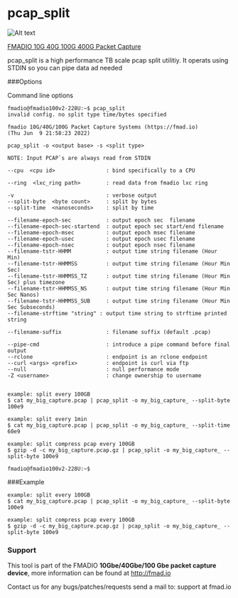 # pcap_split 

![Alt text](http://firmware.fmad.io/images/logo_capmerge.png "fmadio flow analyzer logo")

[FMADIO 10G 40G 100G 400G Packet Capture](https://fmad.io)


pcap_split is a high performance TB scale pcap split utilitiy. It operats using STDIN so you can pipe data ad needed

###Options

Command line options

```
fmadio@fmadio100v2-228U:~$ pcap_split
invalid config. no split type time/bytes specified

fmadio 10G/40G/100G Packet Capture Systems (https://fmad.io)
(Thu Jun  9 21:58:23 2022)

pcap_split -o <output base> -s <split type>

NOTE: Input PCAP`s are always read from STDIN

--cpu  <cpu id>                : bind specifically to a CPU

--ring  <lxc_ring path>        : read data from fmadio lxc ring

-v                             : verbose output
--split-byte  <byte count>     : split by bytes
--split-time  <nanoseconds>    : split by time

--filename-epoch-sec           : output epoch sec  filename
--filename-epoch-sec-startend  : output epoch sec start/end filename
--filename-epoch-msec          : output epoch msec filename
--filename-epoch-usec          : output epoch usec filename
--filename-epoch-nsec          : output epoch nsec filename
--filename-tstr-HHMM           : output time string filename (Hour Min)
--filename-tstr-HHMMSS         : output time string filename (Hour Min Sec)
--filename-tstr-HHMMSS_TZ      : output time string filename (Hour Min Sec) plus timezone
--filename-tstr-HHMMSS_NS      : output time string filename (Hour Min Sec Nanos)
--filename-tstr-HHMMSS_SUB     : output time string filename (Hour Min Sec Subseconds)
--filename-strftime "string" : output time string to strftime printed string

--filename-suffix              : filename suffix (default .pcap)

--pipe-cmd                     : introduce a pipe command before final output
--rclone                       : endpoint is an rclone endpoint
--curl <args> <prefix>         : endpoint is curl via ftp
--null                         : null performance mode
-Z <username>                  : change ownership to username


example: split every 100GB
$ cat my_big_capture.pcap | pcap_split -o my_big_capture_ --split-byte 100e9

example: split every 1min
$ cat my_big_capture.pcap | pcap_split -o my_big_capture_ --split-time 60e9

example: split compress pcap every 100GB
$ gzip -d -c my_big_capture.pcap.gz | pcap_split -o my_big_capture_ --split-byte 100e9

fmadio@fmadio100v2-228U:~$
```

###Example
```
example: split every 100GB
$ cat my_big_capture.pcap | pcap_split -o my_big_capture_ --split-byte 100e9

example: split compress pcap every 100GB
$ gzip -d -c my_big_capture.pcap.gz | pcap_split -o my_big_capture_ --split-byte 100e9

```
### Support 

This tool is part of the FMADIO **10Gbe/40Gbe/100 Gbe packet capture device**, more information can be found at http://fmad.io 

Contact us for any bugs/patches/requests send a mail to: support at fmad.io 
